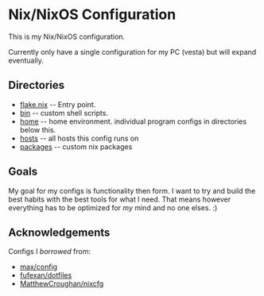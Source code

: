 # Nix/NixOS Configuration

This is my Nix/NixOS configuration.

Currently only have a single configuration for my PC (vesta) but will expand eventually.

## Directories

- [flake.nix](flake.nix) -- Entry point.
- [bin](bin/) -- custom shell scripts.
- [home](home/) -- home environment. individual program configs in directories below this.
- [hosts](hosts/) -- all hosts this config runs on
- [packages](packages/) -- custom nix packages

## Goals

My goal for my configs is functionality then form. I want to try and build the
best habits with the best tools for what I need. That means however everything
has to be optimized for *my* mind and no one elses. :)

## Acknowledgements

Configs I *borrowed* from:

- [max/config](https://git.privatevoid.net/max/config)
- [fufexan/dotfiles](https://github.com/fufexan/dotfiles)
- [MatthewCroughan/nixcfg](https://github.com/MatthewCroughan/nixcfg)
